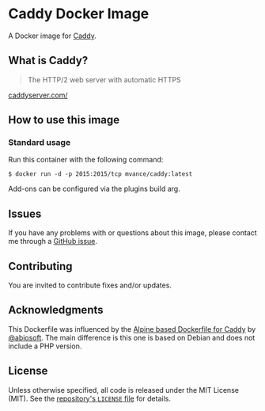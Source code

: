 # Caddy Docker Image

A Docker image for [Caddy](https://caddyserver.com/).

## What is Caddy?

> The HTTP/2 web server with automatic HTTPS

 [caddyserver.com/](https://caddyserver.com/)

## How to use this image

### Standard usage

Run this container with the following command:

```console 
$ docker run -d -p 2015:2015/tcp mvance/caddy:latest
```

Add-ons can be configured via the plugins build arg.

## Issues

If you have any problems with or questions about this image, please contact me through a [GitHub issue](https://github.com/MatthewVance/caddy-docker/issues).

## Contributing

You are invited to contribute fixes and/or updates.

## Acknowledgments

This Dockerfile was influenced by the [Alpine based Dockerfile for Caddy](https://github.com/abiosoft/caddy-docker) by [@abiosoft](https://github.com/abiosoft). The main difference is this one is based on Debian and does not include a PHP version. 

## License

Unless otherwise specified, all code is released under the MIT License (MIT). See the [repository's `LICENSE` file](https://github.com/MatthewVance/caddy-docker/blob/master/LICENSE) for details.
